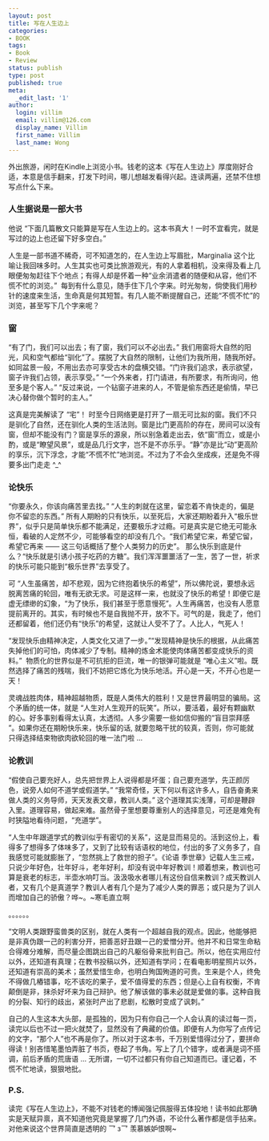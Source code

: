 ```yaml
---
layout: post
title: 写在人生边上
categories:
- BOOK
tags:
- Book
- Review
status: publish
type: post
published: true
meta:
  _edit_last: '1'
author:
  login: villim
  email: villim@126.com
  display_name: Villim
  first_name: Villim
  last_name: Wong
---
```

<p>外出旅游，闲时在Kindle上浏览小书。钱老的这本《写在人生边上》厚度刚好合适，本意是信手翻来，打发下时间，哪儿想越发看得兴起。连读两遍，还禁不住想写点什么下来。</p>

### 人生据说是一部大书

<p>他说 “下面几篇散文只能算是写在人生边上的。这本书真大！一时不宜看完，就是写过的边上也还留下好多空白。”</p>
<p>人生是一部书道不稀奇，可不知道怎的，在人生边上写眉批，Marginalia 这个比喻让我回味多时。人生其实也可类比旅游观光，有的人拿着相机，没来得及看上几眼便匆匆赶往下个地点；有得人却是怀着一种“业余消遣者的随便和从容，他们不慌不忙的浏览。”  每到有什么意见，随手住下几个字来。时光匆匆，倘使我们用秒针的速度来生活，生命真是何其短暂。有几人能不断提醒自己，还能“不慌不忙”的浏览，甚至写下几个字来呢？</p>

### 窗
<p>“有了门，我们可以出去；有了窗，我们可以不必出去。” 我们用窗将大自然的阳光，风和空气都给“驯化”了。摆脱了大自然的限制，让他们为我所用，随我所好。如同盆景一般，不用出去亦可享受古木的盘横交错。“门许我们追求，表示欲望，窗子许我们占领，表示享受。” “一个外来者，打门请进，有所要求，有所询问，他至多是个客人。” “反过来说，一个钻窗子进来的人，不管是偷东西还是偷情，早已决心替你做个暂时的主人。”</p>
<p>这真是完美解读了 “宅”！ 时至今日网络更是打开了一扇无可比拟的窗。我们不只是驯化了自然，还在驯化人类的生活法则。窗是比门更高阶的存在，房间可以没有窗，但却不能没有门？窗是享乐的源泉，所以别急着走出去，依“窗”而立，或是小酌，或是“瞭望风景”，或是品几行文字，岂不是不亦乐乎。“静”亦是比“动”更高阶的享乐，沉下浮念，才能“不慌不忙”地浏览。不过为了不会久坐成疾，还是免不得要多出门走走 ^_^</p>

### 论快乐

<p>“你要永久，你该向痛苦里去找。” “人生的刺就在这里，留恋着不肯快走的，偏是你不留恋的东西。” 所有人期盼的只有快乐，以至死后，大家还期盼着升入“极乐世界”，似乎只是简单快乐都不能满足，还要极乐才过瘾。可是真实是它绝无可能永恒，看破的人定然不少，可能够看空的却没有几个。“我们希望它来，希望它留，希望它再来 —— 这三句话概括了整个人类努力的历史”。 那么快乐到底是什么？“快乐就是引诱小孩子吃药的方糖”。我们浑浑噩噩活了一生，苦了一世，祈求的快乐可能只能到“极乐世界”去享受了。</p>
<p>可 “人生虽痛苦，却不悲观，因为它终抱着快乐的希望”，所以佛陀说，要想永远脱离苦痛的轮回，唯有无欲无求。可是这样一来，也就没了快乐的希望！即便它是虚无缥缈的幻象，“为了快乐，我们甚至于愿意慢死”。人生再痛苦，也没有人愿意提前离开的。其实，有时候也不是自我抛不开，放不下。可气的是，我走了，他们还都留着，他们还仍有“快乐”的希望，这就让人受不了了。人比人，气死人！</p>
<p>“发现快乐由精神决定，人类文化又进了一步。”“发现精神是快乐的根据，从此痛苦失掉他们的可怕，肉体减少了专制。精神的炼金术能使肉体痛苦都变成快乐的资料。”  物质化的世界似是不可抗拒的巨流，唯一的银弹可能就是 “唯心主义”啦。既然选择了痛苦的残喘，我们不妨把它炼化为快乐地活。开心是一天，不开心也是一天！</p>
<p>灵魂战胜肉体，精神超越物质，既是人类伟大的胜利！又是世界最明显的骗局。这个矛盾的统一体，就是 “人生对人生观开的玩笑”。所以，要活着，最好有颗幽默的心。好多事别看得太认真，太透彻。人多少需要一些如信仰搬的“盲目崇拜感 ”。如果你还在期盼快乐来，快乐留的话, 就要忽略干扰的较真，否则，你可能就只得选择结束物欲肉欲轮回的唯一法门啦 ...</p>

### 论教训

<p>“假使自己要充好人，总先把世界上人说得都是坏蛋；自己要充道学，先正颜厉色，说旁人如何不道学或假道学。” “我常奇怪，天下何以有这许多人，自告奋勇来做人类的义务导师，天天发表文章，教训人类。” 这个道理其实浅薄，可却是鞭辟入里。道理容易，做起来难。虽然骨子里想要尊重别人的选择意见，可还是难免有时狭隘地看待问题，“充道学”。</p>
<p>“人生中年跟道学式的教训似乎有密切的关系”，这是显而易见的。活到这份上，看得多了想得多了体味多了，又到了比较有话语权的地位，付出的多了义务多了，自我感觉可能就膨胀了，“忽然挑上了救世的担子”。《论语 季世章》记载人生三戒，只说少年好色，壮年好斗，老年好利，却没有说中年好教训！顺着想来，教训也可算是衰老的标志，半壶水响叮当。汲汲吸水者哪儿有这份自信来教训？成天教训人者，又有几个是真道学？教训人者有几个是为了减少人类的罪恶；或只是为了训人而增加自己的骄傲？哗~。~寒毛直立啊</p>
<p>。。。。。。</p>
<p>“文明人类跟野蛮兽类的区别，就在人类有一个超越自我的观点。因此，他能够把是非真伪跟一己的利害分开，把善恶好丑跟一己的爱憎分开。他并不和日常生命粘合得难分难解，而尽量企图跳出自己的凡躯俗骨来批判自己。所以，他在实用应付以外，还知道有真理；在教书投稿以外，还知道有学问；在看电影明星照片以外，还知道有崇高的美术；虽然爱惜生命，也明白殉国殉道的可贵。生来是个人，终免不得做几樁错事，吃不该吃的果子，爱不值得爱的东西；但是心上自有权衡，不肯颠倒是非，抹杀好坏来为自己辩护。他了解该做的事未必就是爱做的事。这种自我的分裂、知行的歧出，紧张时产出了悲剧，松散时变成了讽刺。”</p>
<p>自己的人生这本大头部，是孤独的，因为只有你自己一个人会认真的读过每一页，读完以后也不过一把火就焚了，显然没有了典藏的价值。即便有人为你写了点传记的文字，“那个人”也不再是你了。所以对于这本书，千万别爱惜得过分了，要拼命得读！别吝惜笔墨怕弄脏了书页，卷起了书角。写上了几个错字，或者满是词不搭调，前后矛盾的荒唐语 ... 无所谓，一切不过都只有你自己知道而已。谨记着，不慌不忙地读，狠狠地批。</p>

### P.S.
<p>读完《写在人生边上》，不能不对钱老的博闻强记佩服得五体投地！读书如此那确实是天赋异禀，真不知道他究竟是掌握了几门外语，不论什么著作都是信手拈来。对他来说这个世界简直是透明的 乛 з乛 羡慕嫉妒恨啊~</p>
<p>&nbsp;</p>

